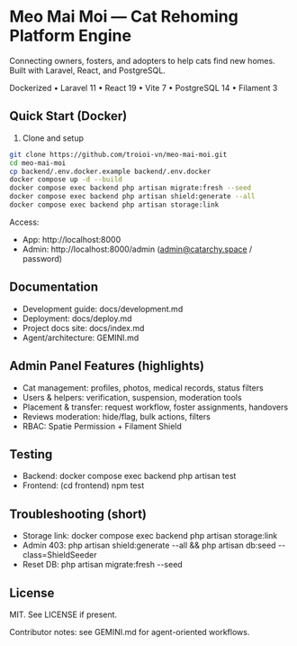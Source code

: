 # Meo Mai Moi — Cat Rehoming Platform Engine

Connecting owners, fosters, and adopters to help cats find new homes. Built with Laravel, React, and PostgreSQL.

Dockerized • Laravel 11 • React 19 • Vite 7 • PostgreSQL 14 • Filament 3

## Quick Start (Docker)

1) Clone and setup
```bash
git clone https://github.com/troioi-vn/meo-mai-moi.git
cd meo-mai-moi
cp backend/.env.docker.example backend/.env.docker
docker compose up -d --build
docker compose exec backend php artisan migrate:fresh --seed
docker compose exec backend php artisan shield:generate --all
docker compose exec backend php artisan storage:link
```

Access:
- App: http://localhost:8000
- Admin: http://localhost:8000/admin (admin@catarchy.space / password)

## Documentation

- Development guide: docs/development.md
- Deployment: docs/deploy.md
- Project docs site: docs/index.md
- Agent/architecture: GEMINI.md

## Admin Panel Features (highlights)

- Cat management: profiles, photos, medical records, status filters
- Users & helpers: verification, suspension, moderation tools
- Placement & transfer: request workflow, foster assignments, handovers
- Reviews moderation: hide/flag, bulk actions, filters
- RBAC: Spatie Permission + Filament Shield

## Testing

- Backend: docker compose exec backend php artisan test
- Frontend: (cd frontend) npm test

## Troubleshooting (short)

- Storage link: docker compose exec backend php artisan storage:link
- Admin 403: php artisan shield:generate --all && php artisan db:seed --class=ShieldSeeder
- Reset DB: php artisan migrate:fresh --seed

## License

MIT. See LICENSE if present.

Contributor notes: see GEMINI.md for agent-oriented workflows.